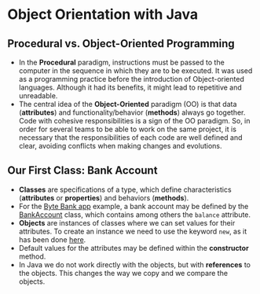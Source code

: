 # Object Orientation with Java

## Procedural vs. Object-Oriented Programming
* In the **Procedural** paradigm, instructions must be passed to the computer in the sequence in which they are to be executed. It was used as a programming practice before the introduction of Object-oriented languages. Although it had its benefits, it might lead to repetitive and unreadable. 
* The central idea of the **Object-Oriented** paradigm (OO) is that data (**attributes**) and functionality/behavior (**methods**) always go together. Code with cohesive responsibilities is a sign of the OO paradigm. So, in order for several teams to be able to work on the same project, it is necessary that the responsibilities of each code are well defined and clear, avoiding conflicts when making changes and evolutions. 

## Our First Class: Bank Account
* **Classes** are specifications of a type, which define characteristics (**attributes** or **properties**) and behaviors (**methods**). 
* For the [Byte Bank app](./bytebank/) example, a bank account may be defined by the [BankAccount](./bytebank/src/main/java/com/bytebank/app/account/BankAccount.java) class, which contains among others the `balance` attribute.
* **Objects** are instances of classes where we can set values for their attributes. To create an instance we need to use the keyword `new`, as it has been done [here](./bytebank/src/main/java/com/bytebank/app/ByteBankApp.java).
* Default values for the attributes may be defined within the **constructor** method.
* In Java we do not work directly with the objects, but with **references** to the objects. This changes the way we copy and we compare the objects.
